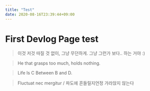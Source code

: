 ```yaml
---
title: "Test"
date: 2020-08-16T23:39:44+09:00
---
```


# First Devlog Page test

> 이것 저것 따질 것 없이, 그냥 무던하게. 그냥 그런가 보다.. 하는 거야 :)

> He that grasps too much, holds nothing.

> Life Is C Between B and D.

> Fluctuat nec mergitur / 파도에 흔들릴지언정 가라앉지 않는다